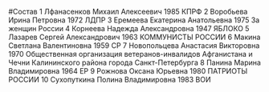 #Состав
1 Лфанасенков Михаил Алексеевич 1985 КПРФ
2 Воробьева Ирина Петровна 1972 ЛДПР
3 Еремеева Екатерина Анатольевна 1975 За женщин России
4 Корнеева Надежда Александровна 1947 ЯБЛОКО
5 Лазарев Сергей Александрович 1963 КОММУНИСТЫ РОССИИ
6 Макина Светлана Валентиновна 1959 СР
7 Новопольцева Анастасия Викторовна 1970 Общественная организация ветеранов-инвалидов Афганистана и Чечни Калининского района города Санкт-Петербурга
8 Панина Марина Владимировна 1964 ЕР
9 Рожнова Оксана Юрьевна 1980 ПАТРИОТЫ РОССИИ
10 Сухопуткина Полина Владимировна 1983 ВОИ
